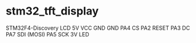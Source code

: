 # stm32_tft_display



STM32F4-Discovery 	LCD
5V					VCC
GND					GND
PA4					CS
PA2					RESET
PA3					DC
PA7					SDI (MOSI)
PA5					SCK
3V					LED

